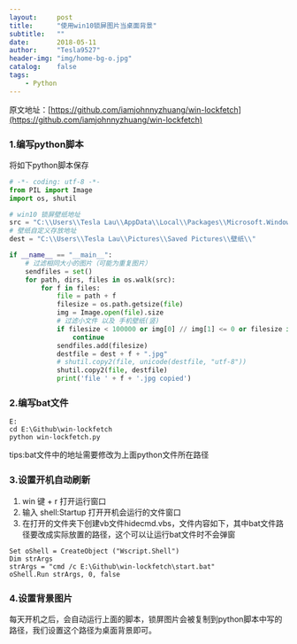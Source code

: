 ```yaml
---
layout:     post
title:      "使用win10锁屏图片当桌面背景"
subtitle:   ""
date:       2018-05-11
author:     "Tesla9527"
header-img: "img/home-bg-o.jpg"
catalog:    false
tags:
    - Python
---
```

原文地址：[https://github.com/iamjohnnyzhuang/win-lockfetch](https://github.com/iamjohnnyzhuang/win-lockfetch)

### 1.编写python脚本

将如下python脚本保存
```python
# -*- coding: utf-8 -*-
from PIL import Image
import os, shutil

# win10 锁屏壁纸地址
src = "C:\\Users\\Tesla Lau\\AppData\\Local\\Packages\\Microsoft.Windows.ContentDeliveryManager_cw5n1h2txyewy\\LocalState\\Assets\\"
# 壁纸自定义存放地址
dest = "C:\\Users\\Tesla Lau\\Pictures\\Saved Pictures\\壁纸\\"

if __name__ == "__main__":
    # 过滤相同大小的图片（可能为重复图片）
    sendfiles = set()
    for path, dirs, files in os.walk(src):
        for f in files:
            file = path + f
            filesize = os.path.getsize(file)
            img = Image.open(file).size
            # 过滤小文件 以及 手机壁纸(竖)
            if filesize < 100000 or img[0] // img[1] <= 0 or filesize in sendfiles:
                continue
            sendfiles.add(filesize)
            destfile = dest + f + ".jpg"
            # shutil.copy2(file, unicode(destfile, "utf-8"))
            shutil.copy2(file, destfile)
            print('file ' + f + '.jpg copied')
```

### 2.编写bat文件
```
E:
cd E:\Github\win-lockfetch
python win-lockfetch.py
```

tips:bat文件中的地址需要修改为上面python文件所在路径

### 3.设置开机自动刷新
1. win 键 + r 打开运行窗口
2. 输入 shell:Startup 打开开机会运行的文件窗口
3. 在打开的文件夹下创建vb文件hidecmd.vbs，文件内容如下，其中bat文件路径要改成实际放置的路径，这个可以让运行bat文件时不会弹窗
```
Set oShell = CreateObject ("Wscript.Shell") 
Dim strArgs
strArgs = "cmd /c E:\Github\win-lockfetch\start.bat"
oShell.Run strArgs, 0, false
```

### 4.设置背景图片
每天开机之后，会自动运行上面的脚本，锁屏图片会被复制到python脚本中写的路径，我们设置这个路径为桌面背景即可。